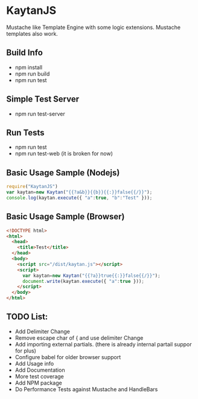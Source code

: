 # KaytanJS
Mustache like Template Engine with some logic extensions. Mustache templates also work.

## Build Info
   - npm install
   - npm run build
   - npm run test

## Simple Test Server
   - npm run test-server

## Run Tests
   - npm run test
   - npm run test-web (it is broken for now)

## Basic Usage Sample (Nodejs)
```javascript
require("KaytanJS")
var kaytan=new Kaytan("{{?a&b}}{{b}}{{:}}false{{/}}");
console.log(kaytan.execute({ "a":true, "b":"Test" }));
```

## Basic Usage Sample (Browser)
```html
<!DOCTYPE html>
<html>
  <head>
    <title>Test</title>
  </head>
  <body>
    <script src="/dist/kaytan.js"></script>
    <script>
      var kaytan=new Kaytan("{{?a}}true{{:}}false{{/}}");
      document.write(kaytan.execute({ "a":true }));
    </script>
  </body>
</html>
```

## TODO List:
   - Add Delimiter Change
   - Remove escape char of { and use delimiter Change
   - Add importing external partials. (there is already internal partail suppor for plus)
   - Configure babel for older browser support
   - Add Usage info
   - Add Documentation
   - More test coverage
   - Add NPM package
   - Do Performance Tests against Mustache and HandleBars 
